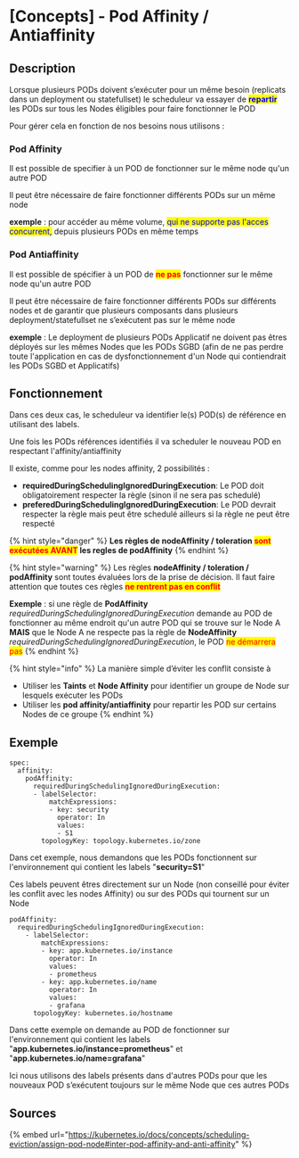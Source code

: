 # \[Concepts] - Pod Affinity / Antiaffinity

## Description

Lorsque plusieurs PODs doivent s’exécuter pour un même besoin (replicats dans un deployment ou statefullset) le scheduleur va essayer de <mark style="color:blue;">**repartir**</mark> les PODs sur tous les Nodes éligibles pour faire fonctionner le POD

Pour gérer cela en fonction de nos besoins nous utilisons :

### Pod Affinity

Il est possible de specifier à un POD de fonctionner sur le même node qu'un autre POD

Il peut être nécessaire de faire fonctionner différents PODs sur un même node&#x20;

**exemple** : pour accéder au même volume, <mark style="color:blue;">qui ne supporte pas l'acces concurrent,</mark> depuis plusieurs PODs en même temps

### Pod Antiaffinity

Il est possible de spécifier à un POD de <mark style="color:red;">**ne pas**</mark> fonctionner sur le même node qu'un autre POD

Il peut être nécessaire de faire fonctionner différents PODs sur différents nodes et de garantir que plusieurs composants dans  plusieurs deployment/statefullset ne s’exécutent pas sur le même node

**exemple** : Le deployment de plusieurs PODs Applicatif ne doivent pas êtres déployés sur les mêmes Nodes que les PODs SGBD (afin de ne pas perdre toute l'application en cas de dysfonctionnement d'un Node qui contiendrait les PODs SGBD et Applicatifs)

## Fonctionnement

Dans ces deux cas, le scheduleur va identifier le(s) POD(s) de référence en utilisant des labels.

Une fois les PODs références identifiés il va scheduler le nouveau POD en respectant l'affinity/antiaffinity

Il existe, comme pour les nodes affinity, 2 possibilités :&#x20;

* **requiredDuringSchedulingIgnoredDuringExecution**: Le POD doit obligatoirement respecter la règle (sinon il ne sera pas schedulé)
* **preferedDuringSchedulingIgnoredDuringExecution**: Le POD devrait respecter la règle mais peut être schedulé ailleurs si la règle ne peut être respecté

{% hint style="danger" %}
**Les règles de nodeAffinity / toleration **<mark style="color:red;">**sont exécutées AVANT**</mark>** les regles de podAffinity**
{% endhint %}

{% hint style="warning" %}
Les règles **nodeAffinity / toleration / podAffinity** sont toutes évaluées lors de la prise de décision. Il faut faire attention que toutes ces règles <mark style="color:red;">**ne rentrent pas en conflit**</mark>

**Exemple** : si une règle de **PodAffinity** _requiredDuringSchedulingIgnoredDuringExecution_  demande au POD de fonctionner au même endroit qu'un autre POD qui se trouve sur le Node A **MAIS** que le Node A ne respecte pas la règle de **NodeAffinity** _requiredDuringSchedulingIgnoredDuringExecution_, le POD <mark style="color:red;">ne démarrera pas</mark>
{% endhint %}

{% hint style="info" %}
La manière simple d’éviter les conflit consiste à&#x20;

* Utiliser les **Taints** et **Node Affinity** pour identifier un groupe de Node sur lesquels exécuter les PODs
* Utiliser les **pod affinity/antiaffinity** pour repartir les POD sur certains Nodes de ce groupe
{% endhint %}

## Exemple

```
spec:
  affinity:
    podAffinity:
      requiredDuringSchedulingIgnoredDuringExecution:
      - labelSelector:
          matchExpressions:
          - key: security
            operator: In
            values:
            - S1
        topologyKey: topology.kubernetes.io/zone
```

Dans cet exemple, nous demandons que les PODs fonctionnent sur l'environnement qui contient les labels "**security=S1**"

Ces labels peuvent êtres directement sur un Node (non conseillé pour éviter les conflit avec les nodes Affinity) ou sur des PODs qui tournent sur un Node

```
podAffinity:
  requiredDuringSchedulingIgnoredDuringExecution:
    - labelSelector:
        matchExpressions:
        - key: app.kubernetes.io/instance
          operator: In
          values:
          - prometheus
        - key: app.kubernetes.io/name
          operator: In
          values:
          - grafana
      topologyKey: kubernetes.io/hostname
```

Dans cette exemple on demande au POD de fonctionner sur l'environnement qui contient les labels "**app.kubernetes.io/instance=prometheus**" et "**app.kubernetes.io/name=grafana**"

Ici nous utilisons des labels présents dans d'autres PODs pour que les nouveaux POD s’exécutent toujours sur le même Node que ces autres PODs

## Sources

{% embed url="https://kubernetes.io/docs/concepts/scheduling-eviction/assign-pod-node#inter-pod-affinity-and-anti-affinity" %}

